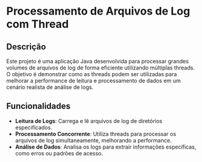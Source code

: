 # Processamento de Arquivos de Log com Thread

## Descrição

Este projeto é uma aplicação Java desenvolvida para processar grandes volumes de arquivos de log de forma eficiente utilizando múltiplas threads. O objetivo é demonstrar como as threads podem ser utilizadas para melhorar a performance de leitura e processamento de dados em um cenário realista de análise de logs.

## Funcionalidades

- **Leitura de Logs**: Carrega e lê arquivos de log de diretórios especificados.
- **Processamento Concorrente**: Utiliza threads para processar os arquivos de log simultaneamente, melhorando a performance.
- **Análise de Dados**: Analisa os logs para extrair informações específicas, como erros ou padrões de acesso.
